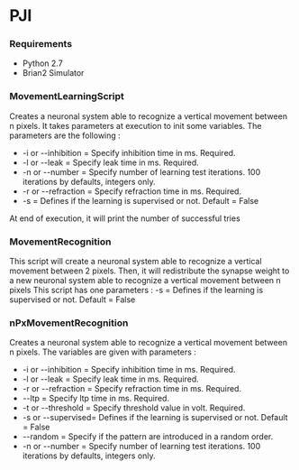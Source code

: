# PJI

### Requirements
* Python 2.7
* Brian2 Simulator

### MovementLearningScript
Creates a neuronal system able to recognize a vertical movement between n pixels. It takes parameters at execution to init some variables.
The parameters are the following :
* -i or --inhibition = Specify inhibition time in ms. Required.
* -l or --leak = Specify leak time in ms. Required.
* -n or --number = Specify number of learning test iterations. 100 iterations by defaults, integers only.
* -r or --refraction = Specify refraction time in ms. Required.
* -s = Defines if the learning is supervised or not. Default = False

At end of execution, it will print the number of successful tries

### MovementRecognition
This script will create a neuronal system able to recognize a vertical movement between 2 pixels. Then, it will redistribute the synapse weight to a new neuronal system able to recognize a vertical movement between n pixels
This script has one parameters : -s = Defines if the learning is supervised or not. Default = False

### nPxMovementRecognition
Creates a neuronal system able to recognize a vertical movement between n pixels. The variables are given with parameters :
* -i or --inhibition = Specify inhibition time in ms. Required.
* -l or --leak = Specify leak time in ms. Required.
* -r or --refraction = Specify refraction time in ms. Required.
* --ltp = Specify ltp time in ms. Required.
* -t or --threshold = Specify threshold value in volt. Required.
* -s or --supervised= Defines if the learning is supervised or not. Default = False
* --random = Specify if the pattern are introduced in a random order.
* -n or --number = Specify number of learning test iterations. 100 iterations by defaults, integers only.
